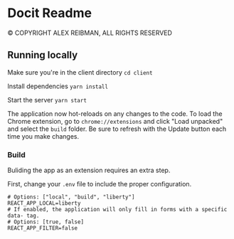 # Docit Readme

© COPYRIGHT ALEX REIBMAN, ALL RIGHTS RESERVED

## Running locally

Make sure you're in the client directory
`cd client`

Install dependencies
`yarn install`

Start the server
`yarn start`

The application now hot-reloads on any changes to the code. To load the Chrome extension, go to `chrome://extensions` and click "Load unpacked" and select the `build` folder. Be sure to refresh with the Update button each time you make changes.

### Build

Buliding the app as an extension requires an extra step.

First, change your `.env` file to include the proper configuration.

```
# Options: ["local", "build", "liberty"]
REACT_APP_LOCAL=liberty
# If enabled, the application will only fill in forms with a specific data- tag.
# Options: [true, false]
REACT_APP_FILTER=false
```
